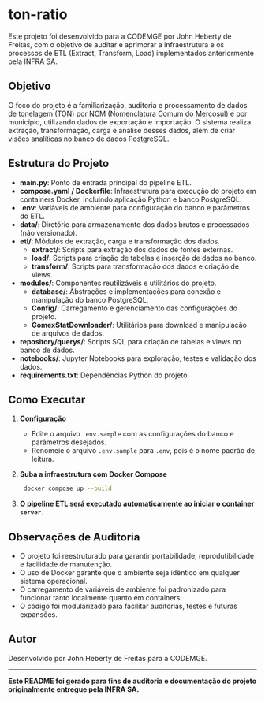 # ton-ratio

Este projeto foi desenvolvido para a CODEMGE por John Heberty de Freitas, com o objetivo de auditar e aprimorar a infraestrutura e os processos de ETL (Extract, Transform, Load) implementados anteriormente pela INFRA SA.

## Objetivo
O foco do projeto é a familiarização, auditoria e processamento de dados de tonelagem (TON) por NCM (Nomenclatura Comum do Mercosul) e por município, utilizando dados de exportação e importação. O sistema realiza extração, transformação, carga e análise desses dados, além de criar visões analíticas no banco de dados PostgreSQL.

## Estrutura do Projeto

- **main.py**: Ponto de entrada principal do pipeline ETL.
- **compose.yaml / Dockerfile**: Infraestrutura para execução do projeto em containers Docker, incluindo aplicação Python e banco PostgreSQL.
- **.env**: Variáveis de ambiente para configuração do banco e parâmetros do ETL.
- **data/**: Diretório para armazenamento dos dados brutos e processados (não versionado).
- **etl/**: Módulos de extração, carga e transformação dos dados.
  - **extract/**: Scripts para extração dos dados de fontes externas.
  - **load/**: Scripts para criação de tabelas e inserção de dados no banco.
  - **transform/**: Scripts para transformação dos dados e criação de views.
- **modules/**: Componentes reutilizáveis e utilitários do projeto.
  - **database/**: Abstrações e implementações para conexão e manipulação do banco PostgreSQL.
  - **Config/**: Carregamento e gerenciamento das configurações do projeto.
  - **ComexStatDownloader/**: Utilitários para download e manipulação de arquivos de dados.
- **repository/querys/**: Scripts SQL para criação de tabelas e views no banco de dados.
- **notebooks/**: Jupyter Notebooks para exploração, testes e validação dos dados.
- **requirements.txt**: Dependências Python do projeto.

## Como Executar

1. **Configuração**
    - Edite o arquivo `.env.sample` com as configurações do banco e parâmetros desejados.
    - Renomeie o arquivo `.env.sample` para `.env`, pois é o nome padrão de leitura.

2. **Suba a infraestrutura com Docker Compose**
   ```sh
    docker compose up --build
   ```

3. **O pipeline ETL será executado automaticamente ao iniciar o container `server`.**

## Observações de Auditoria
- O projeto foi reestruturado para garantir portabilidade, reprodutibilidade e facilidade de manutenção.
- O uso de Docker garante que o ambiente seja idêntico em qualquer sistema operacional.
- O carregamento de variáveis de ambiente foi padronizado para funcionar tanto localmente quanto em containers.
- O código foi modularizado para facilitar auditorias, testes e futuras expansões.

## Autor
Desenvolvido por John Heberty de Freitas para a CODEMGE.

---

**Este README foi gerado para fins de auditoria e documentação do projeto originalmente entregue pela INFRA SA.**
